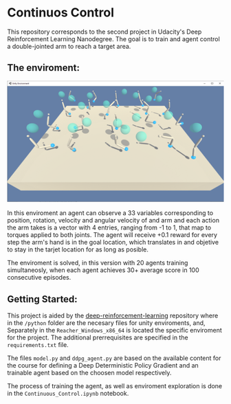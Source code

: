 # Continuos Control

This repository corresponds to the second project in Udacity's Deep Reinforcement Learning Nanodegree. The goal is to train and agent control a double-jointed arm to reach a target area.

## The enviroment:

![env screenshot](https://github.com/lccrurod/continuous_control/blob/main/enviroment_intro.png)

In this enviroment an agent can observe a 33 variables corresponding to position, rotation, velocity and angular velocity of and arm and each action the arm takes is a vector with 4 entries, ranging from -1 to 1, that map to torques applied to both joints. The agent will receive +0.1 reward for every step the arm's hand is in the goal location, which translates in and objetive to stay in the tarjet location for as long as posible.

The enviroment is solved, in this version with 20 agents training simultaneosly, when each agent achieves 30+ average score in 100 consecutive episodes.

## Getting Started:

This project is aided by the [deep-reinforcement-learning](https://github.com/udacity/deep-reinforcement-learning/blob/master/README.md) repository where in the `/python` folder are the necesary files for unity enviroments, and, Separately in the `Reacher_Windows_x86_64` is located the specific enviroment for the project. The additional prerrequisites are specified in the `requirements.txt` file.

The files `model.py` and `ddpg_agent.py` are based on the available content for the course for defining a Deep Deterministic Policy Gradient and an trainable agent based on the choosen model respectively.

The process of training the agent, as well as enviroment exploration is done in the `Continuous_Control.ipynb` notebook.

